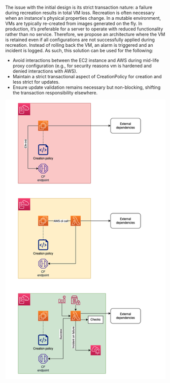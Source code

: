 The issue with the initial design is its strict transaction nature: a failure during recreation results in total VM loss. Recreation is often necessary when an instance's physical properties change. In a mutable environment, VMs are typically re-created from images generated on the fly. In production, it’s preferable for a server to operate with reduced functionality rather than no service. Therefore, we propose an architecture where the VM is retained even if all configurations are not successfully applied during recreation. Instead of rolling back the VM, an alarm is triggered and an incident is logged. As such, this solution can be used for the following:
- Avoid interactions between the EC2 instance and AWS during mid-life proxy configuration (e.g., for security reasons vm is hardened and denied interactions with AWS).
- Maintain a strict transactional aspect of CreationPolicy for creation and less strict for updates.
- Ensure update validation remains necessary but non-blocking, shifting the transaction responsibility elsewhere.

![alt text](images/image.png)